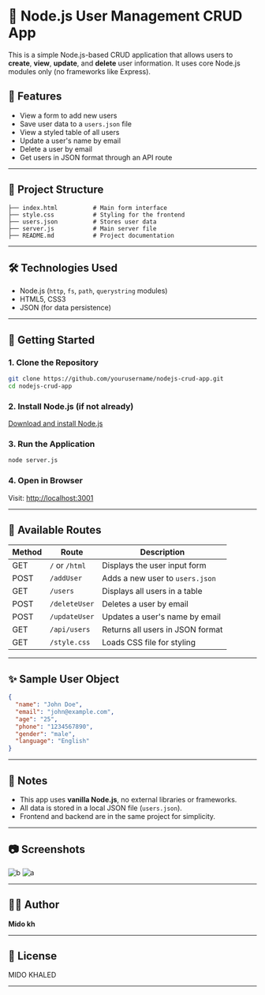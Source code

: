

# 🧾 Node.js User Management CRUD App

This is a simple Node.js-based CRUD application that allows users to **create**, **view**, **update**, and **delete** user information. It uses core Node.js modules only (no frameworks like Express).

## 📁 Features

* View a form to add new users
* Save user data to a `users.json` file
* View a styled table of all users
* Update a user's name by email
* Delete a user by email
* Get users in JSON format through an API route

---

## 📂 Project Structure

```
├── index.html          # Main form interface
├── style.css           # Styling for the frontend
├── users.json          # Stores user data
├── server.js           # Main server file
├── README.md           # Project documentation
```

---

## 🛠 Technologies Used

* Node.js (`http`, `fs`, `path`, `querystring` modules)
* HTML5, CSS3
* JSON (for data persistence)

---

## 🚀 Getting Started

### 1. Clone the Repository

```bash
git clone https://github.com/yourusername/nodejs-crud-app.git
cd nodejs-crud-app
```

### 2. Install Node.js (if not already)

[Download and install Node.js](https://nodejs.org)

### 3. Run the Application

```bash
node server.js
```

### 4. Open in Browser

Visit: [http://localhost:3001](http://localhost:3001)

---

## 📌 Available Routes

| Method | Route          | Description                      |
| ------ | -------------- | -------------------------------- |
| GET    | `/` or `/html` | Displays the user input form     |
| POST   | `/addUser`     | Adds a new user to `users.json`  |
| GET    | `/users`       | Displays all users in a table    |
| POST   | `/deleteUser`  | Deletes a user by email          |
| POST   | `/updateUser`  | Updates a user's name by email   |
| GET    | `/api/users`   | Returns all users in JSON format |
| GET    | `/style.css`   | Loads CSS file for styling       |

---

## ✨ Sample User Object

```json
{
  "name": "John Doe",
  "email": "john@example.com",
  "age": "25",
  "phone": "1234567890",
  "gender": "male",
  "language": "English"
}
```

---

## 📝 Notes

* This app uses **vanilla Node.js**, no external libraries or frameworks.
* All data is stored in a local JSON file (`users.json`).
* Frontend and backend are in the same project for simplicity.

---

## 📷 Screenshots



![b](https://github.com/user-attachments/assets/ba5adfa9-f915-4b73-99ff-fa4da0ea3b4c)
![a](https://github.com/user-attachments/assets/b1dd3e13-22cf-4515-a76d-f8ea008ed7d4)


---

## 🧑‍💻 Author

**Mido kh**


---

## 📃 License

MIDO KHALED

---


